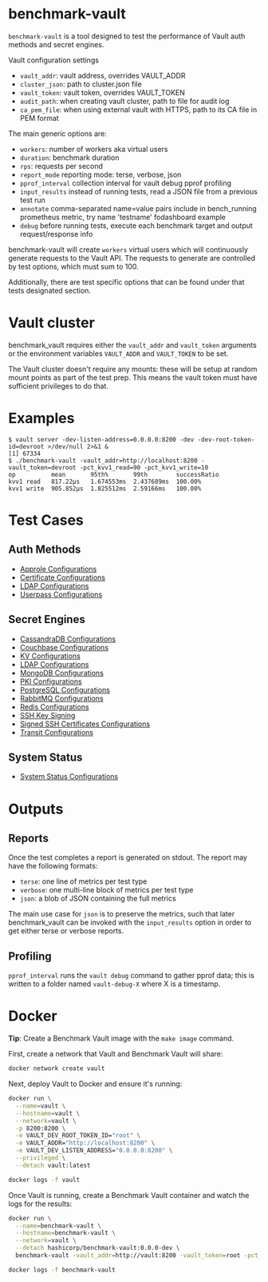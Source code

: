 # benchmark-vault

`benchmark-vault` is a tool designed to test the performance of Vault auth methods and secret engines.

Vault configuration settings

- `vault_addr`: vault address, overrides VAULT_ADDR
- `cluster_json`: path to cluster.json file
- `vault_token`: vault token, overrides VAULT_TOKEN
- `audit_path`: when creating vault cluster, path to file for audit log
- `ca_pem_file`: when using external vault with HTTPS, path to its CA file in PEM format

The main generic options are:

- `workers`: number of workers aka virtual users
- `duration`: benchmark duration
- `rps`: requests per second
- `report_mode`  reporting mode: terse, verbose, json
- `pprof_interval` collection interval for vault debug pprof profiling
- `input_results` instead of running tests, read a JSON file from a previous test run
- `annotate` comma-separated name=value pairs include in bench_running prometheus metric, try name 'testname' fodashboard example
- `debug` before running tests, execute each benchmark target and output request/response info

benchmark-vault will create `workers` virtual users which will continuously
generate requests to the Vault API.  The requests to generate are controlled
by test options, which must sum to 100.

Additionally, there are test specific options that can be found under that tests designated section.

# Vault cluster

benchmark_vault requires either the `vault_addr` and `vault_token` arguments or
the environment variables `VAULT_ADDR` and `VAULT_TOKEN` to be set.

The Vault cluster doesn't require any mounts: these will be setup at random
mount points as part of the test prep.  This means the vault token must have
sufficient privileges to do that.

# Examples

```
$ vault server -dev-listen-address=0.0.0.0:8200 -dev -dev-root-token-id=devroot >/dev/null 2>&1 &
[1] 67334
$ ./benchmark-vault -vault_addr=http://localhost:8200 -vault_token=devroot -pct_kvv1_read=90 -pct_kvv1_write=10
op          mean       95th%       99th        successRatio
kvv1 read   817.22µs   1.674553ms  2.437689ms  100.00%
kvv1 write  905.852µs  1.825512ms  2.59166ms   100.00%
```

# Test Cases

## Auth Methods

- [Approle Configurations](/examples/auth-approle.md)
- [Certificate Configurations](/examples/auth-certificate.md)
- [LDAP Configurations](/examples/auth-ldap.md)
- [Userpass Configurations](/examples/auth-userpass.md)

## Secret Engines

- [CassandraDB Configurations](/examples/secret-cassandra.md)
- [Couchbase Configurations](/examples/secret-couchbase.md)
- [KV Configurations](/examples/secret-kv.md)
- [LDAP Configurations](/examples/secret-ldap.md)
- [MongoDB Configurations](/examples/secret-mongo.md)
- [PKI Configurations](/examples/secret-pki.md)
- [PostgreSQL Configurations](/examples/secret-postgresql.md)
- [RabbitMQ Configurations](/examples/secret-rabbit.md)
- [Redis Configurations](/examples/secret-redis.md)
- [SSH Key Signing](/examples/secret-ssh-sign.md)
- [Signed SSH Certificates Configurations](/examples/secret-ssh-sign-ca.md)
- [Transit Configurations](/examples/secret-transit.md)

## System Status

- [System Status Configurations](/examples/system-status.md)

# Outputs

## Reports

Once the test completes a report is generated on stdout.  The report may
have the following formats:

- `terse`: one line of metrics per test type
- `verbose`: one multi-line block of metrics per test type
- `json`: a blob of JSON containing the full metrics

The main use case for `json` is to preserve the metrics, such that later
benchmark_vault can be invoked with the `input_results` option in order to get
either terse or verbose reports.

## Profiling

`pprof_interval` runs the `vault debug` command to gather pprof data; this
is written to a folder named `vault-debug-X` where X is a timestamp.

# Docker

**Tip**: Create a Benchmark Vault image with the `make image` command.

First, create a network that Vault and Benchmark Vault will share:

```bash
docker network create vault
```

Next, deploy Vault to Docker and ensure it's running:

```bash
docker run \
  --name=vault \
  --hostname=vault \
  --network=vault \
  -p 8200:8200 \
  -e VAULT_DEV_ROOT_TOKEN_ID="root" \
  -e VAULT_ADDR="http://localhost:8200" \
  -e VAULT_DEV_LISTEN_ADDRESS="0.0.0.0:8200" \
  --privileged \
  --detach vault:latest

docker logs -f vault
```

Once Vault is running, create a Benchmark Vault container and watch the logs for the results:

```bash
docker run \
  --name=benchmark-vault \
  --hostname=benchmark-vault \
  --network=vault \
  --detach hashicorp/benchmark-vault:0.0.0-dev \
  benchmark-vault -vault_addr=http://vault:8200 -vault_token=root -pct_kvv1_read=90 -pct_kvv1_write=10

docker logs -f benchmark-vault
```
